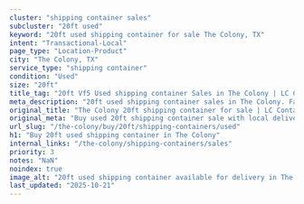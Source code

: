 ```yaml
---
cluster: "shipping container sales"
subcluster: "20ft used"
keyword: "20ft used shipping container for sale The Colony, TX"
intent: "Transactional-Local"
page_type: "Location-Product"
city: "The Colony, TX"
service_type: "shipping container"
condition: "Used"
size: "20ft"
title_tag: "20ft Vf5 Used shipping container Sales in The Colony | LC Container"
meta_description: "20ft used shipping container sales in The Colony. Fast delivery, competitive pricing. Serving shipping containers area. Quote ID: VE4. Call (214) 524-4168 for your free quote today."
original_title: "The Colony 20ft shipping container for sale | LC Container"
original_meta: "Buy used 20ft shipping container sale with local delivery in The Colony, TX. LC Container — local Since 2003. Request a fast quote today."
url_slug: "/the-colony/buy/20ft/shipping-containers/used"
h1: "Buy 20ft used shipping container in The Colony"
internal_links: "/the-colony/shipping-containers/sales"
priority: 3
notes: "NaN"
noindex: true
image_alt: "20ft used shipping container available for delivery in The Colony"
last_updated: "2025-10-21"
---
```


<!-- TODO: Add unique city/inventory copy, images, and internal links here. -->
